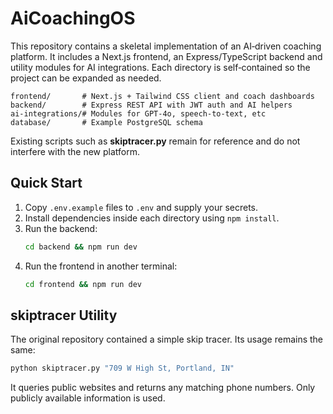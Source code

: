 # AiCoachingOS

This repository contains a skeletal implementation of an AI‑driven coaching platform.
It includes a Next.js frontend, an Express/TypeScript backend and utility
modules for AI integrations.  Each directory is self‑contained so the project
can be expanded as needed.

```
frontend/       # Next.js + Tailwind CSS client and coach dashboards
backend/        # Express REST API with JWT auth and AI helpers
ai-integrations/# Modules for GPT-4o, speech‑to‑text, etc
database/       # Example PostgreSQL schema
```

Existing scripts such as **skiptracer.py** remain for reference and do not
interfere with the new platform.

## Quick Start
1. Copy `.env.example` files to `.env` and supply your secrets.
2. Install dependencies inside each directory using `npm install`.
3. Run the backend:
   ```bash
   cd backend && npm run dev
   ```
4. Run the frontend in another terminal:
   ```bash
   cd frontend && npm run dev
   ```

## skiptracer Utility

The original repository contained a simple skip tracer. Its usage remains the
same:

```bash
python skiptracer.py "709 W High St, Portland, IN"
```

It queries public websites and returns any matching phone numbers. Only publicly
available information is used.
